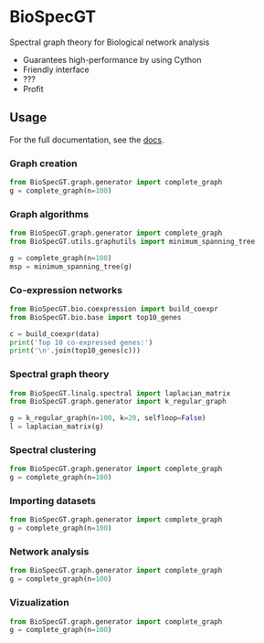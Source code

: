 # BioSpecGT
Spectral graph theory for Biological network analysis

* Guarantees high-performance by using Cython
* Friendly interface
* ???
* Profit


## Usage
For the full documentation, see the [docs](https://requests.readthedocs.io/en/master/).

### Graph creation
 ```python
from BioSpecGT.graph.generator import complete_graph
g = complete_graph(n=100)
```

### Graph algorithms
 ```python
from BioSpecGT.graph.generator import complete_graph
from BioSpecGT.utils.graphutils import minimum_spanning_tree

g = complete_graph(n=100)
msp = minimum_spanning_tree(g)
```

### Co-expression networks
```python
from BioSpecGT.bio.coexpression import build_coexpr
from BioSpecGT.bio.base import top10_genes

c = build_coexpr(data)
print('Top 10 co-expressed genes:')
print('\n'.join(top10_genes(c)))
```

### Spectral graph theory
```python
from BioSpecGT.linalg.spectral import laplacian_matrix
from BioSpecGT.graph.generator import k_regular_graph

g = k_regular_graph(n=100, k=20, selfloop=False)
l = laplacian_matrix(g)
```

### Spectral clustering
 ```python
from BioSpecGT.graph.generator import complete_graph
g = complete_graph(n=100)
```

### Importing datasets
 ```python
from BioSpecGT.graph.generator import complete_graph
g = complete_graph(n=100)
```

### Network analysis
 ```python
from BioSpecGT.graph.generator import complete_graph
g = complete_graph(n=100)
```


### Vizualization
 ```python
from BioSpecGT.graph.generator import complete_graph
g = complete_graph(n=100)
```

